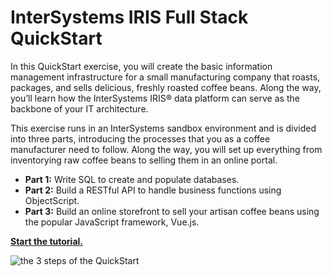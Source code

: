 # InterSystems IRIS Full Stack QuickStart

In this QuickStart exercise, you will create the basic information management infrastructure for a small manufacturing company that roasts, packages, and sells delicious, freshly roasted coffee beans. Along the way, you’ll learn how the InterSystems IRIS® data platform can serve as the backbone of your IT architecture.

This exercise runs in an InterSystems sandbox environment and is divided into three parts, introducing the processes that you as a coffee manufacturer need to follow. Along the way, you will set up everything from inventorying raw coffee beans to selling them in an online portal. 

- **Part 1:** Write SQL to create and populate databases.
- **Part 2:** Build a RESTful API to handle business functions using ObjectScript.
- **Part 3:** Build an online storefront to sell your artisan coffee beans using the popular JavaScript framework, Vue.js.

[**Start the tutorial.**](https://gettingstarted.intersystems.com/full-stack/)


![the 3 steps of the QuickStart](https://gettingstarted.intersystems.com/wp-content/uploads/2021/03/IrisCoffee-Sketch1-01.png)
